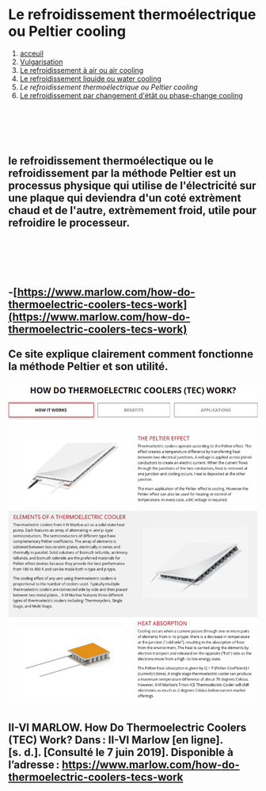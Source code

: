 <h1> Le refroidissement thermoélectrique ou Peltier cooling</h1>

1. [acceuil](index.md)
1. [Vulgarisation](vulgarisation.md)
1. [Le refroidissement à air ou air cooling](aircooling.md)
1. [Le refroidissement liquide ou water cooling](watercooling.md)
1. *Le refroidissement thermoélectrique ou Peltier cooling*
1. [Le refroidissement par changement d'étât ou phase-change cooling](phasechangecooling.md)

<br>                                                                                                                                              </br>
<br>                                                                                                                                              </br>

<h2>le refroidissement thermoélectique ou le refroidissement par la méthode Peltier est un processus physique qui utilise de l'électricité sur une plaque qui deviendra d'un coté extrèment chaud et de l'autre, extrèmement froid, utile pour refroidire le processeur.</h2>

<br>                                                                                                                                              </br>
<br>                                                                                                                                              </br>

-[https://www.marlow.com/how-do-thermoelectric-coolers-tecs-work](https://www.marlow.com/how-do-thermoelectric-coolers-tecs-work)
<br>                                                                                                                                              </br>
Ce site explique clairement comment fonctionne la méthode Peltier et son utilité.
<br>                                                                                                                                              </br>
![Méthode Peltier explication](/image/peltierschema.png)
<br>                                                                                                                                              </br>
II-VI MARLOW. How Do Thermoelectric Coolers (TEC) Work? Dans : II-VI Marlow [en ligne]. [s. d.]. [Consulté le 7 juin 2019]. Disponible à l’adresse : https://www.marlow.com/how-do-thermoelectric-coolers-tecs-work
<br>                                                                                                                                              </br>
<br>                                                                                                                                              </br>
- 

